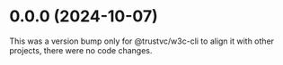 # 0.0.0 (2024-10-07)

This was a version bump only for @trustvc/w3c-cli to align it with other projects, there were no code changes.